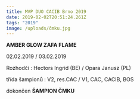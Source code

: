 ```yaml
---
title: MVP DUO CACIB Brno 2019
date: 2019-02-02T20:51:24.261Z
tags: "2019"
image: /uploads/čmku.jpg
---
```

**AMBER GLOW ZAFA FLAME**

02.02.2019 / 03.02.2019

Rozhodčí : Hectors Ingrid (BE) / Opara Janusz (PL)

třída šampionů : V2, res.CAC / V1, CAC, CACIB, BOS

dokončen **ŠAMPION ČMKU**